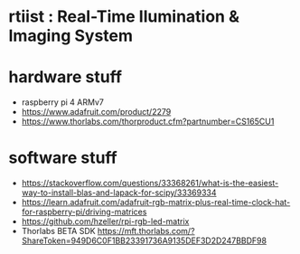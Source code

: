 # rtiist : Real-Time Ilumination & Imaging System

# hardware stuff
- raspberry pi 4 ARMv7
- https://www.adafruit.com/product/2279
- https://www.thorlabs.com/thorproduct.cfm?partnumber=CS165CU1

# software stuff
- https://stackoverflow.com/questions/33368261/what-is-the-easiest-way-to-install-blas-and-lapack-for-scipy/33369334
- https://learn.adafruit.com/adafruit-rgb-matrix-plus-real-time-clock-hat-for-raspberry-pi/driving-matrices
- https://github.com/hzeller/rpi-rgb-led-matrix
- Thorlabs BETA SDK https://mft.thorlabs.com/?ShareToken=949D6C0F1BB23391736A9135DEF3D2D247BBDF98
